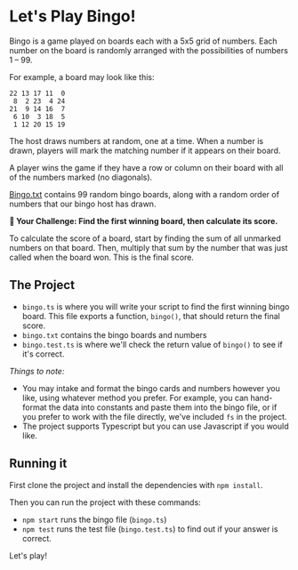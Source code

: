 # Let's Play Bingo!

Bingo is a game played on boards each with a 5x5 grid of numbers. Each number on the board is randomly arranged with the possibilities of numbers 1 – 99.

For example, a board may look like this:
```
22 13 17 11  0
 8  2 23  4 24
21  9 14 16  7
 6 10  3 18  5
 1 12 20 15 19
```

The host draws numbers at random, one at a time. When a number is drawn, players will mark the matching number if it appears on their board.

A player wins the game if they have a row or column on their board with all of the numbers marked (no diagonals).

[Bingo.txt](/bingo.txt) contains 99 random bingo boards, along with a random order of numbers that our bingo host has drawn.

**🏁 Your Challenge: Find the first winning board, then calculate its score.**

To calculate the score of a board, start by finding the sum of all unmarked numbers on that board. Then, multiply that sum by the number that was just called when the board won. This is the final score.

## The Project

* `bingo.ts` is where you will write your script to find the first winning bingo board. This file exports a function, `bingo()`, that should return the final score.
* `bingo.txt` contains the bingo boards and numbers
* `bingo.test.ts` is where we'll check the return value of `bingo()` to see if it's correct.

_Things to note:_
* You may intake and format the bingo cards and numbers however you like, using whatever method you prefer. For example, you can hand-format the data into constants and paste them into the bingo file, or if you prefer to work with the file directly, we've included `fs` in the project.
* The project supports Typescript but you can use Javascript if you would like.

## Running it
First clone the project and install the dependencies with `npm install`. 

Then you can run the project with these commands:
* `npm start` runs the bingo file (`bingo.ts`)
* `npm test` runs the test file (`bingo.test.ts`) to find out if your answer is correct.


Let's play!
